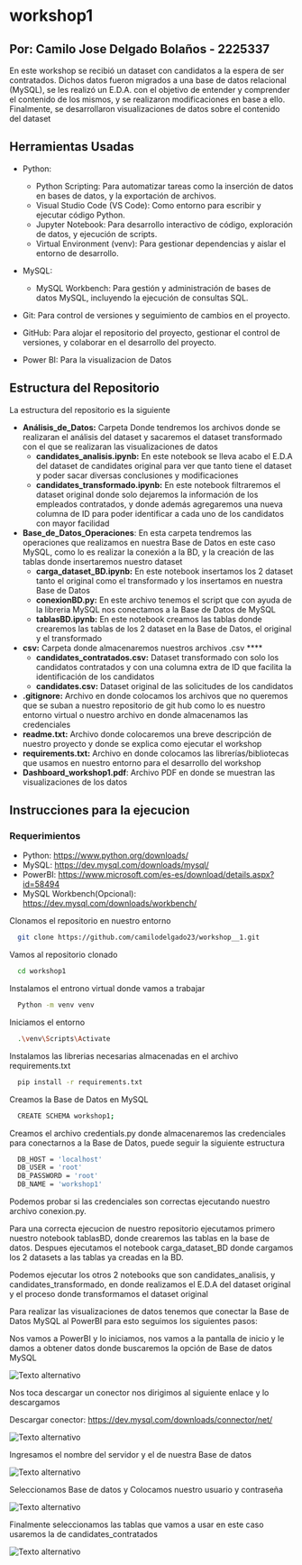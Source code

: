 # workshop1 

## Por: Camilo Jose Delgado Bolaños - 2225337 

En este workshop se recibió un dataset con candidatos a la espera de ser contratados. Dichos datos fueron migrados a una base de datos relacional (MySQL), se les realizó un E.D.A. con el objetivo de entender y comprender el contenido de los mismos, y se realizaron modificaciones en base a ello. Finalmente, se desarrollaron visualizaciones de datos sobre el contenido del dataset

## Herramientas Usadas 

- Python: 
    - Python Scripting: Para automatizar tareas como la inserción de datos en bases de datos, y la exportación de archivos.
    - Visual Studio Code (VS Code): Como entorno para escribir y ejecutar código Python.
    - Jupyter Notebook: Para desarrollo interactivo de código, exploración de datos, y ejecución de scripts.
    - Virtual Environment (venv): Para gestionar dependencias y aislar el entorno de desarrollo.

- MySQL:
    - MySQL Workbench: Para gestión y administración de bases de datos MySQL, incluyendo la ejecución de consultas SQL.

- Git: Para control de versiones y seguimiento de cambios en el proyecto.
- GitHub: Para alojar el repositorio del proyecto, gestionar el control de versiones, y colaborar en el desarrollo del proyecto.
- Power BI: Para la visualizacion de Datos

## Estructura del Repositorio 

La estructura del repositorio es la siguiente 

- **Análisis_de_Datos:** Carpeta Donde tendremos los archivos donde se realizaran el análisis del dataset y sacaremos el dataset transformado con el que se realizaran las visualizaciones de datos
    - **candidates_analisis.ipynb:** En este notebook se lleva acabo el E.D.A del dataset de candidates original para ver que tanto tiene el dataset y poder sacar diversas conclusiones y modificaciones
    - **candidates_transformado.ipynb:** En este notebook filtraremos el dataset original donde solo dejaremos la información de los empleados contratados, y donde además agregaremos una nueva columna de ID para poder identificar a cada uno de los candidatos con mayor facilidad
- **Base_de_Datos_Operaciones**: En esta carpeta tendremos las operaciones que realizamos en nuestra Base de Datos en este caso MySQL, como lo es realizar la conexión a la BD, y la creación de las tablas donde insertaremos nuestro dataset
    - **carga_dataset_BD.ipynb:** En este notebook insertamos los 2 dataset tanto el original como el transformado y los insertamos en nuestra Base de Datos
    - **conexionBD.py:** En este archivo tenemos el script que con ayuda de la libreria MySQL nos conectamos a la Base de Datos de MySQL
    - **tablasBD.ipynb:** En este notebook  creamos las tablas donde crearemos las tablas de  los 2 dataset en la Base de Datos, el original y el transformado
- **csv:** Carpeta donde almacenaremos nuestros archivos .csv ****
    - **candidates_contratados.csv:** Dataset transformado con solo los  candidatos contratados y con una columna extra de ID que facilita la identificación de los candidatos
    - **candidates.csv:** Dataset original de las solicitudes de los candidatos
- **.gitignore:** Archivo en donde colocamos los archivos que no queremos que se suban a nuestro repositorio de git hub como lo es nuestro entorno virtual o nuestro archivo en donde almacenamos las credenciales
- **readme.txt:** Archivo donde colocaremos una breve descripción de nuestro proyecto y donde se explica como ejecutar el workshop
- **requirements.txt:** Archivo en donde colocamos las librerías/bibliotecas que usamos en nuestro entorno para el desarrollo del workshop
- **Dashboard_workshop1.pdf**: Archivo PDF en donde se muestran las visualizaciones de los datos

## Instrucciones para la ejecucion 

### Requerimientos 

- Python: https://www.python.org/downloads/
- MySQL: https://dev.mysql.com/downloads/mysql/
- PowerBI: https://www.microsoft.com/es-es/download/details.aspx?id=58494
- MySQL Workbench(Opcional): https://dev.mysql.com/downloads/workbench/

Clonamos el repositorio en nuestro entorno 

```bash
  git clone https://github.com/camilodelgado23/workshop__1.git
```
Vamos al repositorio clonado 

```bash
  cd workshop1
```
Instalamos el entrono virtual  donde vamos a trabajar 

```bash
  Python -m venv venv 
```
Iniciamos el entorno 

```bash
  .\venv\Scripts\Activate
```
Instalamos las librerias necesarias almacenadas en el archivo requirements.txt

```bash
  pip install -r requirements.txt
```
Creamos la Base de Datos en MySQL 

```bash
  CREATE SCHEMA workshop1;
```
Creamos el archivo credentials.py donde almacenaremos las credenciales para conectarnos a la Base de Datos, puede seguir la siguiente estructura 

```bash
  DB_HOST = 'localhost'
  DB_USER = 'root'
  DB_PASSWORD = 'root'
  DB_NAME = 'workshop1'
```
Podemos probar si las credenciales son correctas ejecutando nuestro archivo conexion.py.

Para una correcta ejecucion de nuestro repositorio ejecutamos primero nuestro notebook tablasBD, donde crearemos las tablas en la base de datos. Despues ejecutamos el notebook carga_dataset_BD donde cargamos los 2 datasets a las tablas ya creadas en la BD. 

Podemos ejecutar los otros 2 notebooks que son candidates_analisis, y candidates_transformado, en donde realizamos el E.D.A del dataset original y el proceso donde transformamos el dataset original  

Para realizar las visualizaciones de datos tenemos que conectar la Base de Datos MySQL al PowerBI para esto seguimos los siguientes pasos: 

Nos vamos a PowerBI y lo iniciamos, nos vamos a la pantalla de inicio y le damos a obtener datos donde buscaremos la opción de Base de datos MySQL 

![Texto alternativo](https://imagenes.notion.site/image/https%3A%2F%2Fprod-files-secure.s3.us-west-2.amazonaws.com%2Fb687bcac-6636-49ac-8ce3-1adf66aa571c%2F4539b281-2eba-4cec-a5c7-fec87fab4788%2F1.png?table=block&id=bbd0ce8c-679a-4172-9554-83256498112d&spaceId=b687bcac-6636-49ac-8ce3-1adf66aa571c&width=1420&userId=&cache=v2)

Nos toca descargar un conector nos dirigimos al siguiente enlace y lo descargamos

Descargar conector: https://dev.mysql.com/downloads/connector/net/

![Texto alternativo](https://imagenes.notion.site/image/https%3A%2F%2Fprod-files-secure.s3.us-west-2.amazonaws.com%2Fb687bcac-6636-49ac-8ce3-1adf66aa571c%2F9a782ec1-3061-493a-af7b-f33dcb7050d2%2F2.1.png?table=block&id=f11e0989-9b38-43fd-82d3-f2fb2779dc75&spaceId=b687bcac-6636-49ac-8ce3-1adf66aa571c&width=1420&userId=&cache=v2)

Ingresamos el nombre del servidor y el de nuestra Base de datos 

![Texto alternativo](https://imagenes.notion.site/image/https%3A%2F%2Fprod-files-secure.s3.us-west-2.amazonaws.com%2Fb687bcac-6636-49ac-8ce3-1adf66aa571c%2F610cfd99-14fe-42d2-af6f-56b7938d56cf%2F2.png?table=block&id=3c8dfff3-b062-4e3d-a717-21a7c3ae2da1&spaceId=b687bcac-6636-49ac-8ce3-1adf66aa571c&width=1420&userId=&cache=v2)

Seleccionamos Base de datos y Colocamos nuestro usuario y contraseña 

![Texto alternativo](https://imagenes.notion.site/image/https%3A%2F%2Fprod-files-secure.s3.us-west-2.amazonaws.com%2Fb687bcac-6636-49ac-8ce3-1adf66aa571c%2Fe2ab8ccb-f840-4ec1-adc6-46b4174fe76c%2F3.png?table=block&id=3a0475da-07f1-40d6-a8aa-91010f552e16&spaceId=b687bcac-6636-49ac-8ce3-1adf66aa571c&width=1420&userId=&cache=v2)

Finalmente seleccionamos las tablas que vamos a usar en este caso usaremos la de candidates_contratados 

![Texto alternativo](https://imagenes.notion.site/image/https%3A%2F%2Fprod-files-secure.s3.us-west-2.amazonaws.com%2Fb687bcac-6636-49ac-8ce3-1adf66aa571c%2Fd8646e93-1d66-434c-b2eb-66216c016e56%2Fimage.png?table=block&id=feffc280-9bfc-4f48-83e2-14b289894e8b&spaceId=b687bcac-6636-49ac-8ce3-1adf66aa571c&width=1420&userId=&cache=v2)
